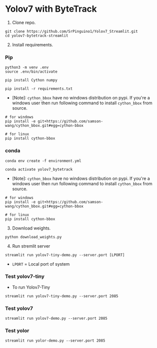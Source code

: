 # Yolov7 with ByteTrack

1. Clone repo.

```
git clone https://github.com/SrPinguino1/Yolov7_Streamlit.git
cd yolov7-bytetrack-streamlit
```

2. Install requirements.

### Pip 

```
python3 -m venv .env
source .env/bin/activate
```
```
pip install Cython numpy
```
```
pip install -r requirements.txt
```

- [Note]: `cython_bbox` have no windows distribution on pypi. If you're a windows user then run following command to install `cython_bbox` from source.

```
# for windows
pip install -e git+https://github.com/samson-wang/cython_bbox.git#egg=cython-bbox

# for linux
pip install cython-bbox

```

### conda

```
conda env create -f environment.yml
```

```
conda activate yolov7_bytetrack
```

- [Note]: `cython_bbox` have no windows distribution on pypi. If you're a windows user then run following command to install `cython_bbox` from source.

```
# for windows
pip install -e git+https://github.com/samson-wang/cython_bbox.git#egg=cython-bbox

# for linux
pip install cython-bbox

```


3. Download weights.

```
python download_weights.py
```

4. Run stremlit server

```
streamlit run yolov7-tiny-demo.py --server.port [LPORT]
```
- `LPORT` = Local port of system

### Test yolov7-tiny

- To run Yolov7-Tiny 
```
streamlit run yolov7-tiny-demo.py --server.port 2085
```

### Test yolov7
```
streamlit run yolov7-demo.py --server.port 2085
```
### Test yolor
```
streamlit run yolor-demo.py --server.port 2085
```
